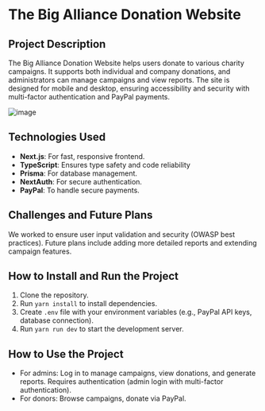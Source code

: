 # The Big Alliance Donation Website

## Project Description
The Big Alliance Donation Website helps users donate to various charity campaigns. It supports both individual and company donations, and administrators can manage campaigns and view reports. The site is designed for mobile and desktop, ensuring accessibility and security with multi-factor authentication and PayPal payments.

![image](https://github.com/user-attachments/assets/99943f25-ff0c-4799-88a1-9046a0159417)



## Technologies Used
- **Next.js**: For fast, responsive frontend.
- **TypeScript**: Ensures type safety and code reliability
- **Prisma**: For database management.
- **NextAuth**: For secure authentication.
- **PayPal**: To handle secure payments.

## Challenges and Future Plans
We worked to ensure user input validation and security (OWASP best practices). Future plans include adding more detailed reports and extending campaign features.

## How to Install and Run the Project
1. Clone the repository.
2. Run `yarn install` to install dependencies.
3. Create `.env` file with your environment variables (e.g., PayPal API keys, database connection).
4. Run `yarn run dev` to start the development server.

## How to Use the Project
- For admins: Log in to manage campaigns, view donations, and generate reports. Requires authentication (admin login with multi-factor authentication).
- For donors: Browse campaigns, donate via PayPal.
